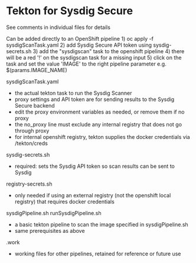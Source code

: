 # Tekton for Sysdig Secure

See comments in individual files for details

Can be added directly to an OpenShift pipeline
    1) oc apply -f sysdigScanTask.yaml
    2) add Sysdig Secure API token using sysdig-secrets.sh
    3) add the "sysdigscan" task to the openshift pipeline
    4) there will be a red '!' on the sysdigscan task for a missing input
    5) click on the task and set the value 'IMAGE' to the right pipeline parameter e.g. $(params.IMAGE_NAME)
   
sysdigScanTask.yaml
 - the actual tekton task to run the Sysdig Scanner
 - proxy settings and API token are for sending results to the Sysdig Secure backend
 - edit the proxy environment variables as needed, or remove them if no proxy
 - the no_proxy line must exclude any internal registry that does not go through proxy
 - for internal openshift registry, tekton supplies the docker credentials via /tekton/creds

sysdig-secrets.sh
 - required: sets the Sysdig API token so scan results can be sent to Sysdig

registry-secrets.sh
 - only needed if using an external registry (not the openshift local registry) that requires docker credentials

sysdigPipeline.sh
runSysdigPipeline.sh
 - a basic tekton pipeline to scan the image specified in sysdigPipeline.sh
 - same prerequisites as above

.work
 - working files for other pipelines, retained for reference or future use
